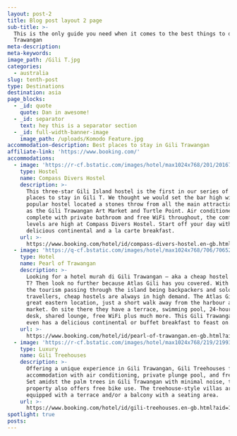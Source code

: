 ```yaml
---
layout: post-2
title: Blog post layout 2 page
sub-title: >-
  This is the only guide you need when it comes to the best things to do on Gili
  Trawangan
meta-description:
meta-keywords:
image_path: /Gili T.jpg
categories:
  - australia
slug: tenth-post
type: Destinations
destination: asia
page_blocks:
  - _id: quote
    quote: Dan in awesome!
  - _id: separator
    text: hey this is a separator section
  - _id: full-width-banner-image
    image_path: /uploads/Komodo Feature.jpg
accommodation-description: Best places to stay in Gili Trawangan
affiliate-link: 'https://www.booking.com/'
accommodations:
  - image: 'https://r-cf.bstatic.com/images/hotel/max1024x768/201/201679096.jpg'
    type: Hostel
    name: Compass Divers Hostel
    description: >-
      This three-star Gili Island hostel is the first in our series of the best
      places to stay in Gili T. We thought we would set the bar high with this
      popular hostel located a stones throw from all the main attractions such
      as the Gili Trawangan Art Market and Turtle Point. Air conditioned rooms
      complete with private bathroom and free WiFi throughout, the comfort
      levels are high at Compass Divers Hostel. Start off your day with a
      delicious continental and a la carte breakfast.
    url: >-
      https://www.booking.com/hotel/id/compass-divers-hostel.en-gb.html?aid=1492689;sid=f7789395429c9a9cbae26d861859d3c5;dest_id=900048659;dest_type=city;dist=0;from_beach_key_ufi_sr=1;group_adults=2;group_children=0;hapos=1;hpos=1;map=1;no_rooms=1;room1=A%2CA;sb_price_type=total;sr_order=popularity;srepoch=1573342293;srpvid=2eefa56ac7d10076;type=total;ucfs=1&#map_closed
  - image: 'https://q-cf.bstatic.com/images/hotel/max1024x768/706/70652834.jpg'
    type: Hotel
    name: Pearl of Trawangan
    description: >-
      Looking for a hotel murah di Gili Trawangan – aka a cheap hostel in Gili
      T? Then look no further because Atlas Gili has you covered. With most of
      the tourism passing through the island being backpackers and solo
      travellers, cheap hostels are always in high demand. The Atlas Gili has
      great eastern location, just a short walk away from the harbour and art
      market. On site there they have a terrace, swimming pool, 24-hour front
      desk, shared lounge, free WiFi plus much more. This Gili Trawangan hostel
      even has a delicious continental or buffet breakfast to feast on.
    url: >-
      https://www.booking.com/hotel/id/pearl-of-trawangan.en-gb.html?aid=1492689;sid=f7789395429c9a9cbae26d861859d3c5;dest_id=900048659;dest_type=city;dist=0;from_beach_key_ufi_sr=1;group_adults=2;group_children=0;hapos=2;hpos=2;no_rooms=1;room1=A%2CA;sb_price_type=total;sr_order=popularity;srepoch=1573342293;srpvid=2eefa56ac7d10076;type=total;ucfs=1&#hotelTmpl
  - image: 'https://r-cf.bstatic.com/images/hotel/max1024x768/219/219939990.jpg'
    type: Luxury
    name: Gili Treehouses
    description: >-
      Offering a unique experience in Gili Trawangan, Gili Treehouses features
      accommodation with air conditioning, private plunge pool, and free WiFi.
      Set amidst the palm trees in Gili Trawangan with minimal noise, this
      property also offers free bike use. The treehouse-style villas are all
      equipped with a terrace and/or a balcony with a seating area.
    url: >-
      https://www.booking.com/hotel/id/gili-treehouses.en-gb.html?aid=1492689;sid=f7789395429c9a9cbae26d861859d3c5;dest_id=900048659;dest_type=city;dist=0;from_beach_key_ufi_sr=1;group_adults=2;group_children=0;hapos=3;hpos=3;no_rooms=1;room1=A%2CA;sb_price_type=total;sr_order=popularity;srepoch=1573342293;srpvid=2eefa56ac7d10076;type=total;ucfs=1&#hotelTmpl
spotlight: true
posts:
---
```


